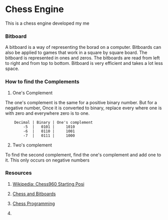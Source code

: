 # Chess Engine

This is a chess engine developed my me

### Bitboard

A bitboard is a way of representing the borad on a computer. Bitboards can also be applied to games that work in a square by square board. The bitboard is represented in ones and zeros. The bitboards are read from left to right and from top to bottom. Bitboard is very efficient and takes a lot less space. 

### How to find the Complements
1. One's Complement

The one's complement is the same for a positive binary number. But for a negative number, Once it is converted to binary, replace every where one is with zero and everywhere zero is to one.

```
	Decimal | Binary | One's complement
		-5  |   0101 |     1010
		-6  |   0110 |     1001
		-7  |   0111 |     1000
```

2. Two's complement

To find the second complement, find the one's complement and add one to it. This only occurs on negative numbers



### Resources

1. [Wikipedia: Chess960 Starting Posi](https://en.wikipedia.org/wiki/Fischer_random_chess)

2. [Chess and Bitboards](https://pages.cs.wisc.edu/~psilord/blog/data/chess-pages/index.html)

3. [Chess Programming](https://www.chessprogramming.org/General_Setwise_Operations)

4. 